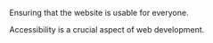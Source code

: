 Ensuring that the website is usable for everyone.

Accessibility is a crucial aspect of web development.